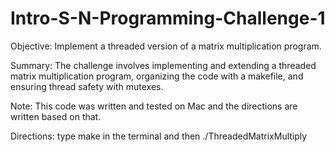 # Intro-S-N-Programming-Challenge-1

Objective: Implement a threaded version of a matrix multiplication program.

Summary: The challenge involves implementing and extending a threaded matrix multiplication program, organizing the code with a makefile, and ensuring thread safety with mutexes. 

Note: This code was written and tested on Mac and the directions are written based on that. 

Directions: type make in the terminal and then ./ThreadedMatrixMultiply